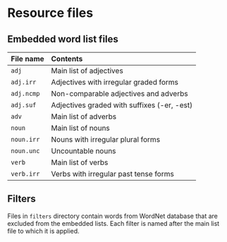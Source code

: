# Resource files

## Embedded word list files

| File name  | Contents                                    |
|:-----------|:--------------------------------------------|
| `adj`      | Main list of adjectives                     |
| `adj.irr`  | Adjectives with irregular graded forms      |
| `adj.ncmp` | Non-comparable adjectives and adverbs       |
| `adj.suf`  | Adjectives graded with suffixes (-er, -est) |
| `adv`      | Main list of adverbs                        |
| `noun`     | Main list of nouns                          |
| `noun.irr` | Nouns with irregular plural forms           |
| `noun.unc` | Uncountable nouns                           |
| `verb`     | Main list of verbs                          |
| `verb.irr` | Verbs with irregular past tense forms       |

## Filters

Files in `filters` directory contain words from WordNet database that are excluded from the embedded lists. Each filter is named after the main list file to which it is applied.
